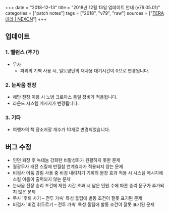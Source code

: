 +++
date = "2018-12-13"
title = "2018년 12월 13일 업데이트 안내 (v79.05.01)"
categories = ["patch notes"]
tags = ["2018", "v79", "raw"]
sources = ["[TERA 테라 | NEXON](http://tera.nexon.com/news/update/view.aspx?n4articlesn=369)"]
+++

## 업데이트

### **1.** 밸런스 (추가)
- 무사
  - 파괴의 기백 사용 시, 일도양단의 재사용 대기시간이 0으로 변경됩니다.

### **2.** 눈싸움 전장
- 해당 전장 이용 시 노병 크로아스 통일 장비가 적용됩니다.
- 라운드 시스템 메시지가 변경됩니다.

### **3.** 기타
- 여행자의 책 장소저장 개수가 10개로 변경되었습니다.

## 버그 수정

- 인던 퇴장 후 녹테늄 강화탄 비활성화가 원활하지 못한 문제
- 월광무사 개전 스킬에 반월참 연계효과가 적용되지 않는 문제
- 비검사 어둠 강림 사용 중 비검 내려치기 기회의 문장 효과 적용 시 시스템 메시지에 스킬 이름이 출력되지 않는 문제
- 눈싸움 전장 승리 조건에 제한 시간 초과 시 남은 인원 수에 따른 승리 문구가 추가되지 않은 문제
- 무사 '후퇴 차기 – 전투 가속' 특성 툴팁에 발동 조건이 잘못 표기된 문제
- 비검사 '비검 휘두르기 – 전투 가속' 특성 툴팁에 발동 조건이 잘못 표기된 문제
